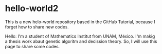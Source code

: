 # hello-world2
This is a new helo-world repository based in the GitHub Tutorial, because I forget how to share new codes.

Hello:
I'm a student of Mathematics Institut from UNAM, México. I'm makig a thesis work abaut genetic algoritm and decission theory.
So, I will use this page to share some codes.
